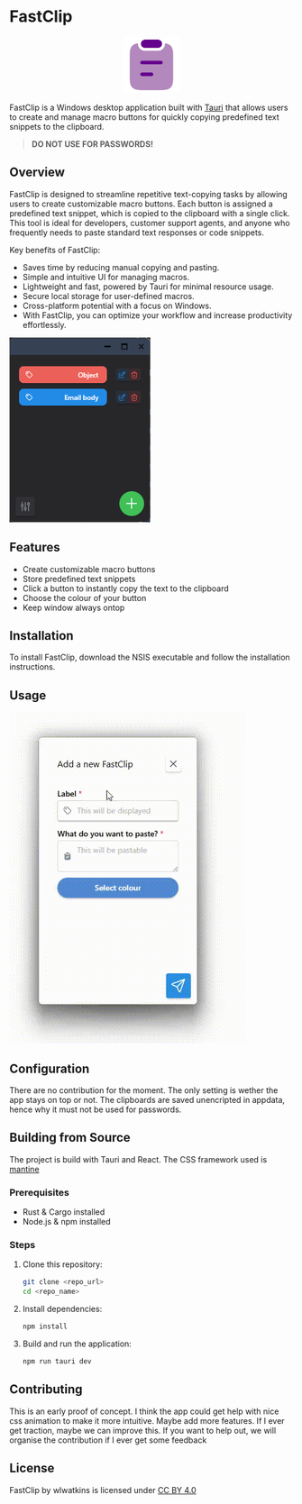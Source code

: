# FastClip
<p align="center">
  <img src="src-tauri/icons/Square310x310Logo.png" width="100" alt="App Icon">
</p>


FastClip is a Windows desktop application built with [Tauri](https://tauri.app/) that allows users to create and manage macro buttons for quickly copying predefined text snippets to the clipboard.

>**DO NOT USE FOR PASSWORDS!**


## Overview

FastClip is designed to streamline repetitive text-copying tasks by allowing users to create customizable macro buttons. Each button is assigned a predefined text snippet, which is copied to the clipboard with a single click. This tool is ideal for developers, customer support agents, and anyone who frequently needs to paste standard text responses or code snippets.

Key benefits of FastClip:

- Saves time by reducing manual copying and pasting.
- Simple and intuitive UI for managing macros.
- Lightweight and fast, powered by Tauri for minimal resource usage.
- Secure local storage for user-defined macros.
- Cross-platform potential with a focus on Windows.
- With FastClip, you can optimize your workflow and increase productivity effortlessly.

![alt text](assets/images/screenshot.png)

## Features

- Create customizable macro buttons
- Store predefined text snippets
- Click a button to instantly copy the text to the clipboard
- Choose the colour of your button
- Keep window always ontop

## Installation

To install FastClip, download the NSIS executable and follow the installation instructions.

## Usage

![Demonstration](assets/images/demontration.gif)

## Configuration

There are no contribution for the moment. The only setting is wether the app stays on top or not. 
The clipboards are saved unencripted in appdata, hence why it must not be used for passwords.

## Building from Source

The project is build with Tauri and React. The CSS framework used is [mantine](https://mantine.dev)

### Prerequisites

- Rust & Cargo installed
- Node.js & npm installed

### Steps

1. Clone this repository:
   ```sh
   git clone <repo_url>
   cd <repo_name>
   ```
2. Install dependencies:
   ```sh
   npm install
   ```
3. Build and run the application:
   ```sh
   npm run tauri dev
   ```

## Contributing

This is an early proof of concept. I think the app could get help with nice css animation to make it more intuitive. 
Maybe add more features. If I ever get traction, maybe we can improve this. 
If you want to help out, we will organise the contribution if I ever get some feedback

## License

 <p xmlns:cc="http://creativecommons.org/ns#" xmlns:dct="http://purl.org/dc/terms/"><span property="dct:title">FastClip</span> by <span property="cc:attributionName">wlwatkins</span> is licensed under <a href="https://creativecommons.org/licenses/by/4.0/?ref=chooser-v1" target="_blank" rel="license noopener noreferrer" style="display:inline-block;">CC BY 4.0<img style="height:22px!important;margin-left:3px;vertical-align:text-bottom;" src="https://mirrors.creativecommons.org/presskit/icons/cc.svg?ref=chooser-v1" alt=""><img style="height:22px!important;margin-left:3px;vertical-align:text-bottom;" src="https://mirrors.creativecommons.org/presskit/icons/by.svg?ref=chooser-v1" alt=""></a></p> 